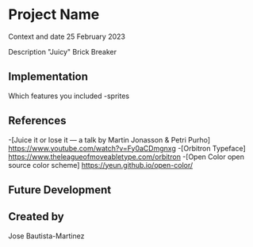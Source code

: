 # Project Name

Context and date
25 February 2023

Description
"Juicy" Brick Breaker

## Implementation

Which features you included
-sprites

## References
-[Juice it or lose it — a talk by Martin Jonasson & Petri Purho] https://www.youtube.com/watch?v=Fy0aCDmgnxg
-[Orbitron Typeface] https://www.theleagueofmoveabletype.com/orbitron
-[Open Color open source color scheme] https://yeun.github.io/open-color/

## Future Development


## Created by
Jose Bautista-Martinez
